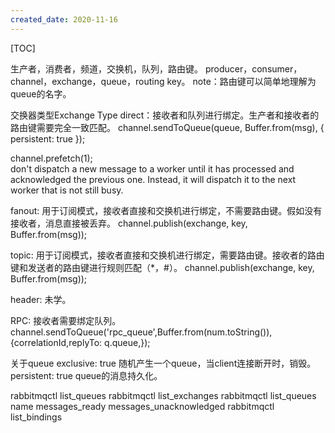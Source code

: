 ```yaml
---
created_date: 2020-11-16
---
```


[TOC]

生产者，消费者，频道，交换机，队列，路由键。
producer，consumer，channel，exchange，queue，routing key。
note：路由键可以简单地理解为queue的名字。

交换器类型Exchange Type
direct：接收者和队列进行绑定。生产者和接收者的路由键需要完全一致匹配。
channel.sendToQueue(queue, Buffer.from(msg), { persistent: true });

channel.prefetch(1);  
don't dispatch a new message to a worker until it has processed and acknowledged the previous one. 
Instead, it will dispatch it to the next worker that is not still busy.

fanout: 用于订阅模式，接收者直接和交换机进行绑定，不需要路由键。假如没有接收者，消息直接被丢弃。
channel.publish(exchange, key, Buffer.from(msg));

topic: 用于订阅模式，接收者直接和交换机进行绑定，需要路由键。接收者的路由键和发送者的路由键进行规则匹配（*，#）。
channel.publish(exchange, key, Buffer.from(msg));

header: 未学。

RPC: 接收者需要绑定队列。
channel.sendToQueue('rpc_queue',Buffer.from(num.toString()), {correlationId,replyTo: q.queue,});

关于queue
exclusive: true 随机产生一个queue，当client连接断开时，销毁。 
persistent: true queue的消息持久化。

rabbitmqctl list_queues
rabbitmqctl list_exchanges
rabbitmqctl list_queues name messages_ready messages_unacknowledged
rabbitmqctl list_bindings